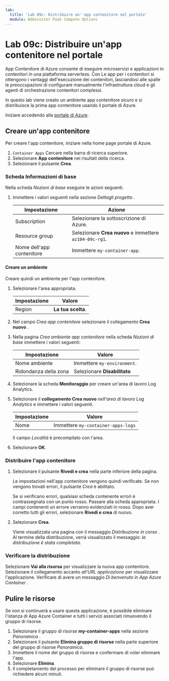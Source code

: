 ```yaml
---
lab:
  title: 'Lab 09c: Distribuire un''app contenitore nel portale'
  module: Administer PaaS Compute Options
---
```


# Lab 09c: Distribuire un'app contenitore nel portale

App Contenitore di Azure consente di eseguire microservizi e applicazioni in contenitori in una piattaforma serverless. Con Le app per i contenitori si ottengono i vantaggi dell'esecuzione dei contenitori, lasciandosi alle spalle le preoccupazioni di configurare manualmente l'infrastruttura cloud e gli agenti di orchestrazione contenitori complessi.

In questo lab viene creato un ambiente app contenitore sicuro e si distribuisce la prima app contenitore usando il portale di Azure.

Iniziare accedendo alla [portale di Azure](https://portal.azure.com).

## Creare un'app contenitore

Per creare l'app contenitore, iniziare nella home page portale di Azure.

1. `Container Apps` Cercare nella barra di ricerca superiore.
1. Selezionare **App contenitore** nei risultati della ricerca.
1. Selezionare il pulsante **Crea**.

### Scheda Informazioni di base

Nella scheda *Nozioni di base* eseguire le azioni seguenti.

1. Immettere i valori seguenti nella sezione *Dettagli progetto* .

    | Impostazione | Azione |
    |---|---|
    | Subscription | Selezionare la sottoscrizione di Azure. |
    | Resource group | Selezionare **Crea nuovo** e immettere `az104-09c-rg1`. |
    | Nome dell'app contenitore |  Immettere `my-container-app`. |

#### Creare un ambiente

Creare quindi un ambiente per l'app contenitore.

1. Selezionare l'area appropriata.

    | Impostazione | Valore |
    |--|--|
    | Region | **La tua scelta**. |

1. Nel campo *Crea app contenitore* selezionare il collegamento **Crea nuovo** .
1. Nella pagina *Crea ambiente app contenitore* nella scheda *Nozioni di base* immettere i valori seguenti:

    | Impostazione | Valore |
    |--|--|
    | Nome ambiente | Immettere `my-environment`. |
    | Ridondanza della zona | Selezionare **Disabilitato** |

1. Selezionare la scheda **Monitoraggio** per creare un'area di lavoro Log Analytics.
1. Selezionare il **collegamento Crea nuovo** *nell'area di lavoro Log Analytics* e immettere i valori seguenti.

    | Impostazione | Valore |
    |--|--|
    | Nome | Immettere `my-container-apps-logs` |
  
    Il campo *Località* è precompilato con l'area.

1. Selezionare **OK**.


### Distribuire l'app contenitore

1. Selezionare il pulsante **Rivedi e crea** nella parte inferiore della pagina.  

    Le impostazioni nell'app contenitore vengono quindi verificate. Se non vengono trovati errori, il pulsante *Crea* è abilitato.  

    Se si verificano errori, qualsiasi scheda contenente errori è contrassegnata con un punto rosso.  Passare alla scheda appropriata.  I campi contenenti un errore verranno evidenziati in rosso.  Dopo aver corretto tutti gli errori, selezionare **Rivedi e crea** di nuovo.

1. Selezionare **Crea**.

    Viene visualizzata una pagina con il messaggio *Distribuzione in corso* .  Al termine della distribuzione, verrà visualizzato il messaggio: *la distribuzione è stata completata*.
   
### Verificare la distribuzione

Selezionare **Vai alla risorsa** per visualizzare la nuova app contenitore.  Selezionare il collegamento accanto *all'URL applicazione* per visualizzare l'applicazione. Verificare di avere un messaggio *Di benvenuto in App Azure Container* .

## Pulire le risorse

Se non si continuerà a usare questa applicazione, è possibile eliminare l'istanza di App Azure Container e tutti i servizi associati rimuovendo il gruppo di risorse.

1. Selezionare il gruppo di risorse **my-container-apps** nella sezione *Panoramica* .
1. Selezionare il pulsante **Elimina gruppo di risorse** nella parte superiore del gruppo di risorse *Panoramica*.
1. Immettere il nome del gruppo di risorse e confermare di voler eliminare l'app. 
1. Selezionare **Elimina**.
1. Il completamento del processo per eliminare il gruppo di risorse può richiedere alcuni minuti.
